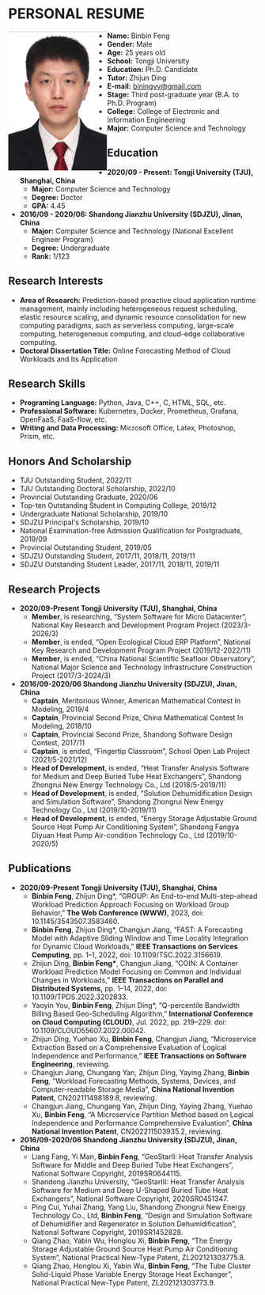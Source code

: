 # PERSONAL RESUME
<p>    
<img src="/MyPhoto.png"  width="200"  align="left" />
    
- **Name:** Binbin Feng
- **Gender:** Male
- **Age:** 25 years old
- **School:** Tongji University
- **Education:** Ph.D. Candidate
- **Tutor:** Zhijun Ding
- **E-mail:** biningvv@gmail.com
- **Stage:** Third post-graduate year (B.A. to Ph.D. Program)
- **College:** College of Electronic and Information Engineering
- **Major:** Computer Science and Technology

## Education
- **2020/09 - Present: Tongji University (TJU), Shanghai, China**
    - **Major:** Computer Science and Technology 
    - **Degree:** Doctor
    - **GPA:** 4.45
- **2016/09 - 2020/06: Shandong Jianzhu University (SDJZU), Jinan, China**
    - **Major:** Computer Science and Technology (National Excellent Engineer Program)
    - **Degree:** Undergraduate
    - **Rank:** 1/123

## Research Interests
- **Area of Research:** Prediction-based proactive cloud application runtime management, mainly including heterogeneous request scheduling, elastic resource scaling, and dynamic resource consolidation for new computing paradigms, such as serverless computing, large-scale computing, heterogeneous computing, and cloud-edge collaborative computing. 
- **Doctoral Dissertation Title:** Online Forecasting Method of Cloud Workloads and Its Application

## Research Skills
- **Programing Language:** Python, Java, C++, C, HTML, SQL, etc. 
- **Professional Software:** Kubernetes, Docker, Prometheus, Grafana, OpenFaaS, FaaS-flow, etc. 
- **Writing and Data Processing:** Microsoft Office, Latex, Photoshop, Prism, etc.

## Honors And Scholarship
- TJU Outstanding Student, 2022/11
- TJU Outstanding Doctoral Scholarship, 2022/10 
- Provincial Outstanding Graduate, 2020/06
- Top-ten Outstanding Student in Computing College, 2019/12
- Undergraduate National Scholarship, 2019/10 
- SDJZU Principal's Scholarship, 2019/10 
- National Examination-free Admission Qualification for Postgraduate, 2019/09 
- Provincial Outstanding Student, 2019/05 
- SDJZU Outstanding Student, 2017/11, 2018/11, 2019/11 
- SDJZU Outstanding Student Leader, 2017/11, 2018/11, 2019/11

## Research Projects
- **2020/09-Present Tongji University (TJU), Shanghai, China**
    - **Member**, is researching, “System Software for Micro Datacenter”, National Key Research and Development Program Project (2023/3-2026/3) 
    - **Member**, is ended, “Open Ecological Cloud ERP Platform”, National Key Research and Development Program Project (2019/12-2022/11)
    - **Member**, is ended, “China National Scientific Seafloor Observatory”, National Major Science and Technology Infrastructure Construction Project (2017/3-2024/3) 
- **2016/09-2020/06 Shandong Jianzhu University (SDJZU), Jinan, China**
    - **Captain**, Meritorious Winner, American Mathematical Contest In Modeling, 2019/4 
    - **Captain**, Provincial Second Prize, China Mathematical Contest In Modeling, 2018/10 
    - **Captain**, Provincial Second Prize, Shandong Software Design Contest, 2017/11 
    - **Captain**, is ended, “Fingertip Classroom”, School Open Lab Project (2021/5-2021/12) 
    - **Head of Development**, is ended, “Heat Transfer Analysis Software for Medium and Deep Buried Tube Heat Exchangers”, Shandong Zhongrui New Energy Technology Co., Ltd (2018/5-2019/11) 
    - **Head of Development**, is ended, “Solution Dehumidification Design and Simulation Software”, Shandong Zhongrui New Energy Technology Co., Ltd (2019/10-2019/11) 
    - **Head of Development**, is ended, “Energy Storage Adjustable Ground Source Heat Pump Air Conditioning System”, Shandong Fangya Diyuan Heat Pump Air-condition Technology Co., Ltd (2019/10-2020/5)

## Publications
- **2020/09-Present Tongji University (TJU), Shanghai, China**
    - **Binbin Feng**, Zhijun Ding\*, “GROUP: An End-to-end Multi-step-ahead Workload Prediction Approach Focusing on Workload Group Behavior,” **The Web Conference (WWW)**, 2023, doi: 10.1145/3543507.3583460.
    - **Binbin Feng**, Zhijun Ding\*, Changjun Jiang, “FAST: A Forecasting Model with Adaptive Sliding Window and Time Locality Integration for Dynamic Cloud Workloads,” **IEEE Transactions on Services Computing**, pp. 1–1, 2022, doi: 10.1109/TSC.2022.3156619. 
    - Zhijun Ding, **Binbin Feng\***, Changjun Jiang, “COIN: A Container Workload Prediction Model Focusing on Common and Individual Changes in Workloads,” **IEEE Transactions on Parallel and Distributed Systems,** pp. 1–14, 2022, doi: 10.1109/TPDS.2022.3202833.
    - Yaoyin You, **Binbin Feng**, Zhijun Ding\*, “Q-percentile Bandwidth Billing Based Geo-Scheduling Algorithm,” **International Conference on Cloud Computing (CLOUD)**, Jul. 2022, pp. 219–229. doi: 10.1109/CLOUD55607.2022.00042. 
    - Zhijun Ding, Yuehao Xu, **Binbin Feng**, Changjun Jiang, “Microservice Extraction Based on a Comprehensive Evaluation of Logical Independence and Performance,” **IEEE Transactions on Software Engineering**, reviewing.
    - Changjun Jiang, Chungang Yan, Zhijun Ding, Yaying Zhang, **Binbin Feng**, “Workload Forecasting Methods, Systems, Devices, and Computer-readable Storage Media”, **China National Invention Patent**, CN202111498189.8, reviewing.
    - Changjun Jiang, Chungang Yan, Zhijun Ding, Yaying Zhang, Yuehao Xu, **Binbin Feng**, “A Microservice Partition Method based on Logical Independence and Performance Comprehensive Evaluation”, **China National Invention Patent**, CN202211503935.2, reviewing.
- **2016/09-2020/06 Shandong Jianzhu University (SDJZU), Jinan, China**
    - Liang Fang, Yi Man, **Binbin Feng**, “GeoStarII: Heat Transfer Analysis Software for Middle and Deep Buried Tube Heat Exchangers”, National Software Copyright, 2019SR0644115. 
    - Shandong Jianzhu University, “GeoStarIII: Heat Transfer Analysis Software for Medium and Deep U-Shaped Buried Tube Heat Exchangers”, National Software Copyright, 2020SR0451347. 
    - Ping Cui, Yuhai Zhang, Yang Liu, Shandong Zhongrui New Energy Technology Co., Ltd, **Binbin Feng**, “Design and Simulation Software of Dehumidifier and Regenerator in Solution Dehumidification”, National Software Copyright, 2019SR1452828. 
    - Qiang Zhao, Yabin Wu, Honglou Xi, **Binbin Feng**, “The Energy Storage Adjustable Ground Source Heat Pump Air Conditioning System”, National Practical New-Type Patent, ZL202121303775.8. 
    - Qiang Zhao, Honglou Xi, Yabin Wu, **Binbin Feng**, “The Tube Cluster Solid-Liquid Phase Variable Energy Storage Heat Exchanger”, National Practical New-Type Patent, ZL202121303773.9.

